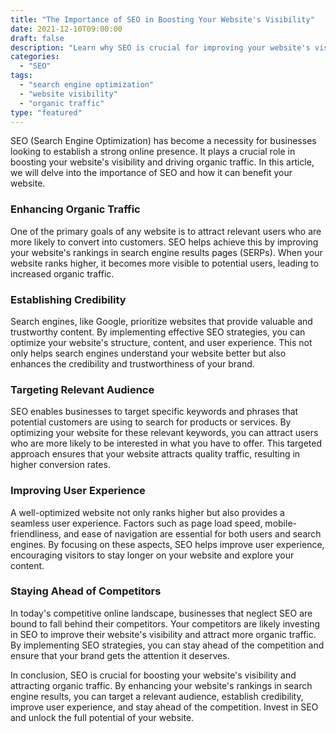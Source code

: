 ```yaml
---
title: "The Importance of SEO in Boosting Your Website's Visibility"
date: 2021-12-10T09:00:00
draft: false
description: "Learn why SEO is crucial for improving your website's visibility and attracting more organic traffic."
categories:
  - "SEO"
tags:
  - "search engine optimization"
  - "website visibility"
  - "organic traffic"
type: "featured"
---
```


SEO (Search Engine Optimization) has become a necessity for businesses looking to establish a strong online presence. It plays a crucial role in boosting your website's visibility and driving organic traffic. In this article, we will delve into the importance of SEO and how it can benefit your website.

### Enhancing Organic Traffic
One of the primary goals of any website is to attract relevant users who are more likely to convert into customers. SEO helps achieve this by improving your website's rankings in search engine results pages (SERPs). When your website ranks higher, it becomes more visible to potential users, leading to increased organic traffic.

### Establishing Credibility
Search engines, like Google, prioritize websites that provide valuable and trustworthy content. By implementing effective SEO strategies, you can optimize your website's structure, content, and user experience. This not only helps search engines understand your website better but also enhances the credibility and trustworthiness of your brand.

### Targeting Relevant Audience
SEO enables businesses to target specific keywords and phrases that potential customers are using to search for products or services. By optimizing your website for these relevant keywords, you can attract users who are more likely to be interested in what you have to offer. This targeted approach ensures that your website attracts quality traffic, resulting in higher conversion rates.

### Improving User Experience
A well-optimized website not only ranks higher but also provides a seamless user experience. Factors such as page load speed, mobile-friendliness, and ease of navigation are essential for both users and search engines. By focusing on these aspects, SEO helps improve user experience, encouraging visitors to stay longer on your website and explore your content.

### Staying Ahead of Competitors
In today's competitive online landscape, businesses that neglect SEO are bound to fall behind their competitors. Your competitors are likely investing in SEO to improve their website's visibility and attract more organic traffic. By implementing SEO strategies, you can stay ahead of the competition and ensure that your brand gets the attention it deserves.

In conclusion, SEO is crucial for boosting your website's visibility and attracting organic traffic. By enhancing your website's rankings in search engine results, you can target a relevant audience, establish credibility, improve user experience, and stay ahead of the competition. Invest in SEO and unlock the full potential of your website.
